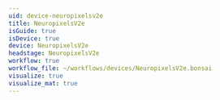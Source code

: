 ```yaml
---
uid: device-neuropixelsv2e
title: NeuropixelsV2e
isGuide: true
isDevice: true
device: NeuropixelsV2e
headstage: NeuropixelsV2e
workflow: true
workflow_file: ~/workflows/devices/NeuropixelsV2e.bonsai
visualize: true
visualize_mat: true
---
```

